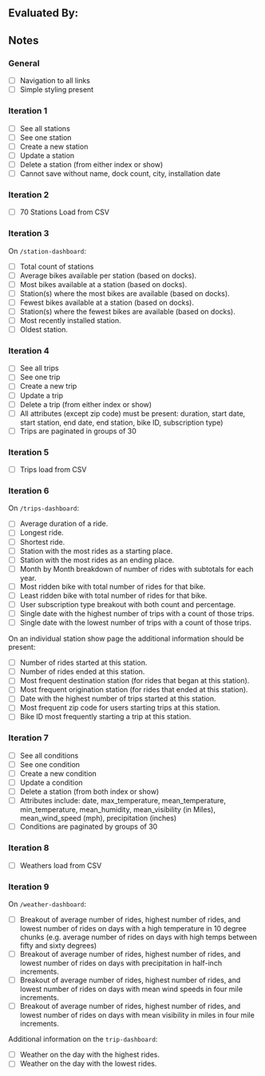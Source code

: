 ## Evaluated By:

## Notes

### General
* [ ] Navigation to all links
* [ ] Simple styling present

### Iteration 1

* [ ] See all stations
* [ ] See one station
* [ ] Create a new station
* [ ] Update a station
* [ ] Delete a station (from either index or show)
* [ ] Cannot save without name, dock count, city, installation date

### Iteration 2

* [ ] 70 Stations Load from CSV

### Iteration 3

On `/station-dashboard`:

* [ ] Total count of stations
* [ ] Average bikes available per station (based on docks).
* [ ] Most bikes available at a station (based on docks).
* [ ] Station(s) where the most bikes are available (based on docks).
* [ ] Fewest bikes available at a station (based on docks).
* [ ] Station(s) where the fewest bikes are available (based on docks).
* [ ] Most recently installed station.
* [ ] Oldest station.

### Iteration 4

* [ ] See all trips
* [ ] See one trip
* [ ] Create a new trip
* [ ] Update a trip
* [ ] Delete a trip (from either index or show)
* [ ] All attributes (except zip code) must be present: duration, start date, start station, end date, end station, bike ID, subscription type)
* [ ] Trips are paginated in groups of 30

### Iteration 5

* [ ] Trips load from CSV

### Iteration 6

On `/trips-dashboard`:

* [ ] Average duration of a ride.
* [ ] Longest ride.
* [ ] Shortest ride.
* [ ] Station with the most rides as a starting place.
* [ ] Station with the most rides as an ending place.
* [ ] Month by Month breakdown of number of rides with subtotals for each year.
* [ ] Most ridden bike with total number of rides for that bike.
* [ ] Least ridden bike with total number of rides for that bike.
* [ ] User subscription type breakout with both count and percentage.
* [ ] Single date with the highest number of trips with a count of those trips.
* [ ] Single date with the lowest number of trips with a count of those trips.

On an individual station show page the additional information should be present:

* [ ] Number of rides started at this station.
* [ ] Number of rides ended at this station.
* [ ] Most frequent destination station (for rides that began at this station).
* [ ] Most frequent origination station (for rides that ended at this station).
* [ ] Date with the highest number of trips started at this station.
* [ ] Most frequent zip code for users starting trips at this station.
* [ ] Bike ID most frequently starting a trip at this station.

### Iteration 7

* [ ] See all conditions
* [ ] See one condition
* [ ] Create a new condition
* [ ] Update a condition
* [ ] Delete a station (from both index or show)
* [ ] Attributes include: date, max_temperature, mean_temperature, min_temperature, mean_humidity, mean_visibility (in Miles), mean_wind_speed (mph), precipitation (inches)
* [ ] Conditions are paginated by groups of 30

### Iteration 8

* [ ] Weathers load from CSV

### Iteration 9

On `/weather-dashboard`:

* [ ] Breakout of average number of rides, highest number of rides, and lowest number of rides on days with a high temperature in 10 degree chunks (e.g. average number of rides on days with high temps between fifty and sixty degrees)
* [ ] Breakout of average number of rides, highest number of rides, and lowest number of rides on days with precipitation in half-inch increments.
* [ ] Breakout of average number of rides, highest number of rides, and lowest number of rides on days with mean wind speeds in four mile increments.
* [ ] Breakout of average number of rides, highest number of rides, and lowest number of rides on days with mean visibility in miles in four mile increments.

Additional information on the `trip-dashboard`:

* [ ] Weather on the day with the highest rides.
* [ ] Weather on the day with the lowest rides.
